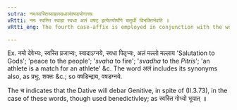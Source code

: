 ```yaml
---
sutra: नमःस्वस्तिस्वाहास्वधालंवषड्योगाच्च
vRtti: नमः स्वस्ति स्वाहा स्वधा अलं वषट् इत्येतयोर्योगे चतुर्थी विभक्तिर्भवति ॥
vRtti_eng: The fourth case-affix is employed in conjunction with the words _namah_ 'salutation,' _svasti_ 'peace,' _svaha_, _svadha_ (terms used in offering oblations to Gods and _Pitris_ respectively), _alam_ 'a match for' 'sufficient for' and _vashat_ a term of oblation.

---
```

Ex. नमो देवेभ्यः, स्वस्ति प्रजाभ्यः, स्वादाऽग्नये, स्वधा पितृभ्यः, अलं मल्लो मल्लाय 'Salutation to Gods'; 'peace to the people'; '_svaha_ to fire'; '_svadha_ to the _Pitris_'; 'an athlete is a match for an athlete' &c. The word अलं includes its synonyms also, as प्रभुः, शक्तः &c.; so वषडिन्द्राय, वषडग्नये.

The च indicates that the Dative will debar Genitive, in spite of (II.3.73), in the case of these words, though used benedictivley; as स्वस्ति गोभ्यो भूयात् ॥